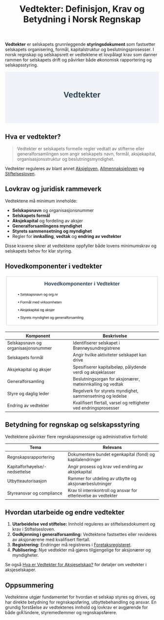﻿---
title: "Vedtekter: Definisjon, Krav og Betydning i Norsk Regnskap"
seoTitle: "Vedtekter | Krav, innhold og betydning i regnskap"
description: "Vedtekter er selskapets grunnleggende styringsdokument som fastsetter organisering, formål, kapital og beslutningsprosesser. I norsk selskapsrett er vedtekter et lovkrav som rammer inn drift, rapportering og selskapsstyring."
summary: "Hva er vedtekter, lovkrav til innhold og hvorfor de er viktige i regnskap."
---

**Vedtekter** er selskapets grunnleggende **styringsdokument** som fastsetter selskapets organisering, formål, kapitalstruktur og beslutningsprosesser. I norsk regnskap og selskapsrett er vedtektene et lovpålagt krav som danner rammen for selskapets drift og påvirker både økonomisk rapportering og selskapsstyring.

![Illustrasjon av vedtekter-begrep](vedtekter-image.svg)

## Hva er vedtekter?

> Vedtekter er selskapets formelle regler vedtatt av stifterne eller generalforsamlingen som angir selskapets navn, formål, aksjekapital, organisasjonsstruktur og beslutningsmyndighet.

Vedtekter reguleres av blant annet [Aksjeloven](/blogs/regnskap/hva-er-aksjeloven "Hva er Aksjeloven? Regler for Aksjeselskaper i Norge"), [Allmennaksjeloven](/blogs/regnskap/hva-er-asa "Hva er ASA? Allmennaksjeselskap i Norge") og [Stiftelsesloven](/blogs/regnskap/hva-er-stiftelse "Hva er Stiftelse? En guide til stiftelsesprosessen").

## Lovkrav og juridisk rammeverk

Vedtektene må minimum inneholde:

* **Selskapsnavn** og organisasjonsnummer
* **Selskapets formål**
* **Aksjekapital** og fordeling av aksjer
* **Generalforsamlingens myndighet**
* **Styrets sammensetning og myndighet**
* Regler for **innkalling**, **vedtak** og **endring av vedtekter**

Disse kravene sikrer at vedtektene oppfyller både lovens minimumskrav og selskapets behov for klar styring.

## Hovedkomponenter i vedtekter

![Hovedkomponenter i vedtekter](vedtekter-components.svg)

| Komponent                         | Beskrivelse                                                    |
|-----------------------------------|----------------------------------------------------------------|
| Selskapsnavn og organisasjonsnummer | Identifiserer selskapet i Brønnøysundregistrene                  |
| Selskapets formål                  | Angir hvilke aktiviteter selskapet kan drive                   |
| Aksjekapital og aksjer             | Spesifiserer kapitalbeløp, pålydende verdi og aksjeklasser      |
| Generalforsamling                  | Beslutningsorgan for aksjonærer, møteinnkalling og vedtak      |
| Styre og daglig leder               | Regelverk for styrets myndighet, sammensetning og ledelse       |
| Endring av vedtekter               | Kvalifisert flertall, varsel og rettigheter ved endringsprosesser |

## Betydning for regnskap og selskapsstyring

Vedtektene påvirker flere regnskapsmessige og administrative forhold:

| Tema                      | Relevans                                                       |
|---------------------------|----------------------------------------------------------------|
| Regnskapsrapportering     | Dokumentere bundet egenkapital (fond) og kapitalendringer       |
| Kapitalforhøyelse/-nedsettelse | Angir prosess og krav ved endring av aksjekapital       |
| Utbytteautorisasjon       | Rammer for utdeling av utbytte og aksjonærbeslutninger         |
| Styreansvar og compliance  | Krav til internkontroll og ansvar for etterlevelse av vedtekter |

## Hvordan utarbeide og endre vedtekter

1. **Utarbeidelse ved stiftelse:** Innhold reguleres av stiftelsesdokument og krav i Stiftelsesloven.
2. **Godkjenning i generalforsamling:** Vedtektene fastsettes eller revideres av aksjonærene med kvalifisert flertall.
3. **Registrering:** Endringer må registreres i [Foretaksregisteret](/blogs/regnskap/hva-er-foretaksregisteret "Hva er Foretaksregisteret? Enhetsregister, Org.nr og Selskapsregister").
4. **Publisering:** Nye vedtekter må gjøres tilgjengelige for aksjonærer og myndigheter.

Se også [Hva er Vedtekter for Aksjeselskap?](/blogs/regnskap/hva-er-vedtekter-for-aksjeselskap "Hva er Vedtekter for Aksjeselskap? Krav og Innhold") for detaljer om vedtekter i aksjeselskaper.

## Oppsummering

Vedtektene utgjør fundamentet for hvordan et selskap styres og drives, og har direkte betydning for regnskapsføring, utbyttebehandling og ansvar. En grundig forståelse av vedtektenes innhold og lovkrav er avgjørende for både grÃ¼ndere, styremedlemmer og regnskapsførere.










